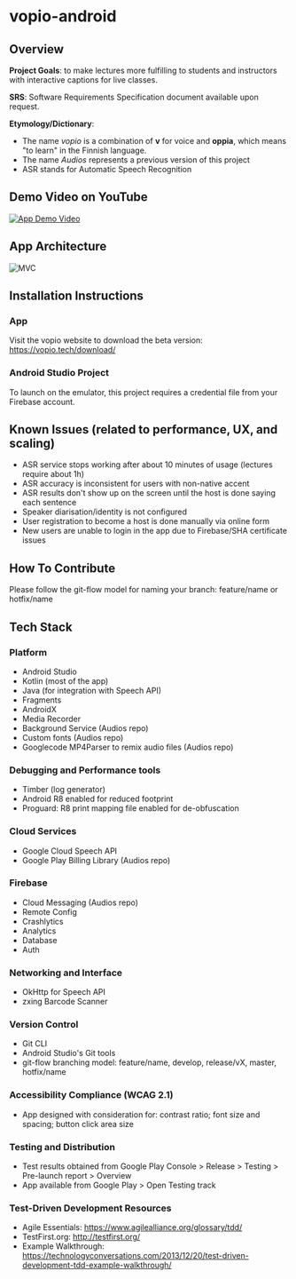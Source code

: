 # vopio-android

## Overview

**Project Goals**: to make lectures more fulfilling to students and instructors with interactive captions for live classes.

**SRS**: Software Requirements Specification document available upon request.

**Etymology/Dictionary**: 
* The name _vopio_ is a combination of **v** for voice and **oppia**, which means "to learn" in the Finnish language.
* The name _Audios_ represents a previous version of this project
* ASR stands for Automatic Speech Recognition

## Demo Video on YouTube
[![App Demo Video](https://img.youtube.com/vi/y0wFcO1Slsg/0.jpg)](https://www.youtube.com/watch?v=y0wFcO1Slsg)

## App Architecture
<img src="https://github.com/rmesquit/vopio-android/blob/develop/MVCdiagram.png" alt="MVC">

## Installation Instructions
### App
Visit the vopio website to download the beta version: https://vopio.tech/download/
### Android Studio Project
To launch on the emulator, this project requires a credential file from your Firebase account.

## Known Issues (related to performance, UX, and scaling)
* ASR service stops working after about 10 minutes of usage (lectures require about 1h)
* ASR accuracy is inconsistent for users with non-native accent
* ASR results don't show up on the screen until the host is done saying each sentence
* Speaker diarisation/identity is not configured
* User registration to become a host is done manually via online form
* New users are unable to login in the app due to Firebase/SHA certificate issues

## How To Contribute
Please follow the git-flow model for naming your branch: feature/name or hotfix/name

## Tech Stack
### Platform
* Android Studio
* Kotlin (most of the app)
* Java (for integration with Speech API)
* Fragments
* AndroidX
* Media Recorder
* Background Service (Audios repo)
* Custom fonts (Audios repo)
* Googlecode MP4Parser to remix audio files (Audios repo)

### Debugging and Performance tools
* Timber (log generator)
* Android R8 enabled for reduced footprint
* Proguard: R8 print mapping file enabled for de-obfuscation

### Cloud Services
* Google Cloud Speech API
* Google Play Billing Library (Audios repo)

### Firebase
* Cloud Messaging (Audios repo)
* Remote Config
* Crashlytics
* Analytics
* Database
* Auth

### Networking and Interface
* OkHttp for Speech API
* zxing Barcode Scanner

### Version Control
* Git CLI
* Android Studio's Git tools
* git-flow branching model: feature/name, develop, release/vX, master, hotfix/name

### Accessibility Compliance (WCAG 2.1)
* App designed with consideration for: contrast ratio; font size and spacing; button click area size

### Testing and Distribution
* Test results obtained from Google Play Console > Release > Testing > Pre-launch report > Overview
* App available from Google Play > Open Testing track

### Test-Driven Development Resources
* Agile Essentials: https://www.agilealliance.org/glossary/tdd/
* TestFirst.org: http://testfirst.org/
* Example Walkthrough: https://technologyconversations.com/2013/12/20/test-driven-development-tdd-example-walkthrough/
